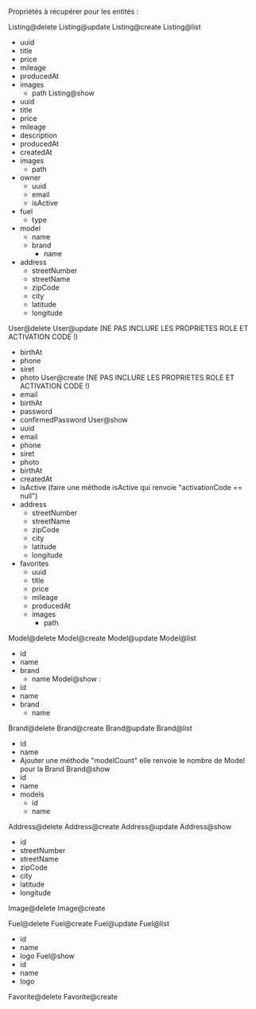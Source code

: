 Propriétés à récupérer pour les entités :


Listing@delete
Listing@update
Listing@create
Listing@list
- uuid
- title
- price
- mileage
- producedAt
- images
    - path
Listing@show
- uuid
- title
- price
- mileage
- description
- producedAt
- createdAt
- images
    - path
- owner
    - uuid
    - email
    - isActive
- fuel
    - type
- model
    - name
    - brand
        - name
- address
    - streetNumber
    - streetName
    - zipCode
    - city
    - latitude
    - longitude


User@delete
User@update (NE PAS INCLURE LES PROPRIETES ROLE ET ACTIVATION CODE !)
- birthAt
- phone
- siret
- photo
User@create (NE PAS INCLURE LES PROPRIETES ROLE ET ACTIVATION CODE !)
- email
- birthAt
- password
- confirmedPassword
User@show
- uuid
- email
- phone
- siret
- photo
- birthAt
- createdAt
- isActive (faire une méthode isActive qui renvoie "activationCode == null")
- address
    - streetNumber
    - streetName
    - zipCode
    - city
    - latitude
    - longitude
- favorites
    - uuid
    - title
    - price
    - mileage
    - producedAt
    - images
        - path


Model@delete
Model@create
Model@update
Model@list
- id
- name
- brand
  - name
  Model@show :
- id
- name
- brand
    - name


Brand@delete
Brand@create
Brand@update
Brand@list
- id
- name
- Ajouter une méthode "modelCount" elle renvoie le nombre de Model pour la Brand
Brand@show
- id
- name
- models
    - id
    - name


Address@delete
Address@create
Address@update
Address@show
- id
- streetNumber
- streetName
- zipCode
- city
- latitude
- longitude


Image@delete
Image@create


Fuel@delete
Fuel@create
Fuel@update
Fuel@list
- id
- name
- logo
Fuel@show
- id
- name
- logo


Favorite@delete
Favorite@create